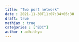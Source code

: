 ```yaml
---
title: "Two port network"
date : 2021-11-30T11:07:34+05:30
draft: true
mathjax : true
categories : ["EDC"]
author : adhithya
---
```

